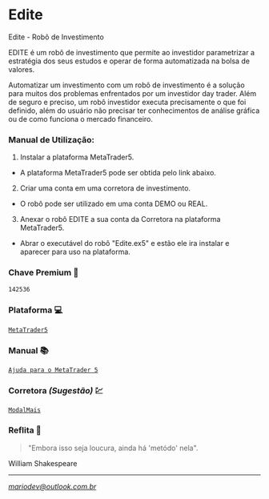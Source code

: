 # Edite
Edite - Robô de Investimento

EDITE é um robô de investimento que permite ao investidor parametrizar a estratégia dos seus estudos e operar de forma automatizada na bolsa de valores.

Automatizar um investimento com um robô de investimento é a solução para muitos dos problemas enfrentados por um investidor day trader. Além de seguro e preciso, um robô investidor executa precisamente o que foi definido, além do usuário não precisar ter conhecimentos de análise gráfica ou de como funciona o mercado financeiro.


### Manual de Utilização:

1. Instalar a plataforma MetaTrader5.
- A plataforma MetaTrader5 pode ser obtida pelo link abaixo.

2. Criar uma conta em uma corretora de investimento.
- O robô pode ser utilizado em uma conta DEMO ou REAL.

3. Anexar o robô EDITE a sua conta da Corretora na plataforma MetaTrader5.
- Abrar o executável do robô "Edite.ex5" e estão ele ira instalar e aparecer para uso na plataforma.


### Chave Premium :key:

```bash
142536
```

### Plataforma :computer:

[`MetaTrader5`](https://www.metatrader5.com/pt)

### Manual :books:

[`Ajuda para o MetaTrader 5`](https://www.metatrader5.com/pt/terminal/help/algotrading/trade_robots_indicators)

### Corretora _(Sugestão)_ :chart:

[`ModalMais`](https://www.modalmais.com.br/)


### Reflita :thought_balloon:

> "Embora isso seja loucura, ainda há 'metódo' nela".

William Shakespeare

----

*mariodev@outlook.com.br*
